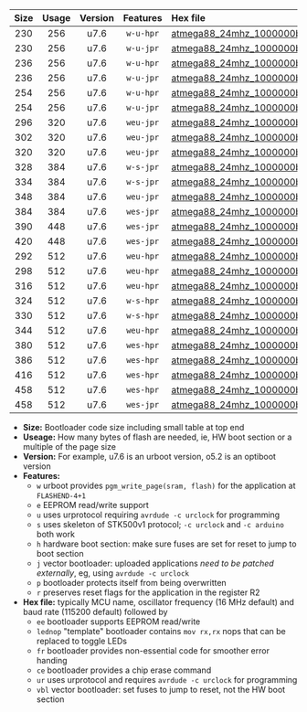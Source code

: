 |Size|Usage|Version|Features|Hex file|
|:-:|:-:|:-:|:-:|:--|
|230|256|u7.6|`w-u-hpr`|[atmega88_24mhz_1000000bps_ur.hex](https://raw.githubusercontent.com/stefanrueger/urboot/main/atmega88_24mhz_1000000bps_ur.hex)|
|230|256|u7.6|`w-u-jpr`|[atmega88_24mhz_1000000bps_ur_vbl.hex](https://raw.githubusercontent.com/stefanrueger/urboot/main/atmega88_24mhz_1000000bps_ur_vbl.hex)|
|236|256|u7.6|`w-u-hpr`|[atmega88_24mhz_1000000bps_lednop_ur.hex](https://raw.githubusercontent.com/stefanrueger/urboot/main/atmega88_24mhz_1000000bps_lednop_ur.hex)|
|236|256|u7.6|`w-u-jpr`|[atmega88_24mhz_1000000bps_lednop_ur_vbl.hex](https://raw.githubusercontent.com/stefanrueger/urboot/main/atmega88_24mhz_1000000bps_lednop_ur_vbl.hex)|
|254|256|u7.6|`w-u-hpr`|[atmega88_24mhz_1000000bps_lednop_fr_ur.hex](https://raw.githubusercontent.com/stefanrueger/urboot/main/atmega88_24mhz_1000000bps_lednop_fr_ur.hex)|
|254|256|u7.6|`w-u-jpr`|[atmega88_24mhz_1000000bps_lednop_fr_ur_vbl.hex](https://raw.githubusercontent.com/stefanrueger/urboot/main/atmega88_24mhz_1000000bps_lednop_fr_ur_vbl.hex)|
|296|320|u7.6|`weu-jpr`|[atmega88_24mhz_1000000bps_ee_ur_vbl.hex](https://raw.githubusercontent.com/stefanrueger/urboot/main/atmega88_24mhz_1000000bps_ee_ur_vbl.hex)|
|302|320|u7.6|`weu-jpr`|[atmega88_24mhz_1000000bps_ee_lednop_ur_vbl.hex](https://raw.githubusercontent.com/stefanrueger/urboot/main/atmega88_24mhz_1000000bps_ee_lednop_ur_vbl.hex)|
|320|320|u7.6|`weu-jpr`|[atmega88_24mhz_1000000bps_ee_lednop_fr_ur_vbl.hex](https://raw.githubusercontent.com/stefanrueger/urboot/main/atmega88_24mhz_1000000bps_ee_lednop_fr_ur_vbl.hex)|
|328|384|u7.6|`w-s-jpr`|[atmega88_24mhz_1000000bps_vbl.hex](https://raw.githubusercontent.com/stefanrueger/urboot/main/atmega88_24mhz_1000000bps_vbl.hex)|
|334|384|u7.6|`w-s-jpr`|[atmega88_24mhz_1000000bps_lednop_vbl.hex](https://raw.githubusercontent.com/stefanrueger/urboot/main/atmega88_24mhz_1000000bps_lednop_vbl.hex)|
|348|384|u7.6|`weu-jpr`|[atmega88_24mhz_1000000bps_ee_lednop_fr_ce_ur_vbl.hex](https://raw.githubusercontent.com/stefanrueger/urboot/main/atmega88_24mhz_1000000bps_ee_lednop_fr_ce_ur_vbl.hex)|
|384|384|u7.6|`wes-jpr`|[atmega88_24mhz_1000000bps_ee_vbl.hex](https://raw.githubusercontent.com/stefanrueger/urboot/main/atmega88_24mhz_1000000bps_ee_vbl.hex)|
|390|448|u7.6|`wes-jpr`|[atmega88_24mhz_1000000bps_ee_lednop_vbl.hex](https://raw.githubusercontent.com/stefanrueger/urboot/main/atmega88_24mhz_1000000bps_ee_lednop_vbl.hex)|
|420|448|u7.6|`wes-jpr`|[atmega88_24mhz_1000000bps_ee_lednop_fr_vbl.hex](https://raw.githubusercontent.com/stefanrueger/urboot/main/atmega88_24mhz_1000000bps_ee_lednop_fr_vbl.hex)|
|292|512|u7.6|`weu-hpr`|[atmega88_24mhz_1000000bps_ee_ur.hex](https://raw.githubusercontent.com/stefanrueger/urboot/main/atmega88_24mhz_1000000bps_ee_ur.hex)|
|298|512|u7.6|`weu-hpr`|[atmega88_24mhz_1000000bps_ee_lednop_ur.hex](https://raw.githubusercontent.com/stefanrueger/urboot/main/atmega88_24mhz_1000000bps_ee_lednop_ur.hex)|
|316|512|u7.6|`weu-hpr`|[atmega88_24mhz_1000000bps_ee_lednop_fr_ur.hex](https://raw.githubusercontent.com/stefanrueger/urboot/main/atmega88_24mhz_1000000bps_ee_lednop_fr_ur.hex)|
|324|512|u7.6|`w-s-hpr`|[atmega88_24mhz_1000000bps.hex](https://raw.githubusercontent.com/stefanrueger/urboot/main/atmega88_24mhz_1000000bps.hex)|
|330|512|u7.6|`w-s-hpr`|[atmega88_24mhz_1000000bps_lednop.hex](https://raw.githubusercontent.com/stefanrueger/urboot/main/atmega88_24mhz_1000000bps_lednop.hex)|
|344|512|u7.6|`weu-hpr`|[atmega88_24mhz_1000000bps_ee_lednop_fr_ce_ur.hex](https://raw.githubusercontent.com/stefanrueger/urboot/main/atmega88_24mhz_1000000bps_ee_lednop_fr_ce_ur.hex)|
|380|512|u7.6|`wes-hpr`|[atmega88_24mhz_1000000bps_ee.hex](https://raw.githubusercontent.com/stefanrueger/urboot/main/atmega88_24mhz_1000000bps_ee.hex)|
|386|512|u7.6|`wes-hpr`|[atmega88_24mhz_1000000bps_ee_lednop.hex](https://raw.githubusercontent.com/stefanrueger/urboot/main/atmega88_24mhz_1000000bps_ee_lednop.hex)|
|416|512|u7.6|`wes-hpr`|[atmega88_24mhz_1000000bps_ee_lednop_fr.hex](https://raw.githubusercontent.com/stefanrueger/urboot/main/atmega88_24mhz_1000000bps_ee_lednop_fr.hex)|
|458|512|u7.6|`wes-hpr`|[atmega88_24mhz_1000000bps_ee_lednop_fr_ce.hex](https://raw.githubusercontent.com/stefanrueger/urboot/main/atmega88_24mhz_1000000bps_ee_lednop_fr_ce.hex)|
|458|512|u7.6|`wes-jpr`|[atmega88_24mhz_1000000bps_ee_lednop_fr_ce_vbl.hex](https://raw.githubusercontent.com/stefanrueger/urboot/main/atmega88_24mhz_1000000bps_ee_lednop_fr_ce_vbl.hex)|

- **Size:** Bootloader code size including small table at top end
- **Useage:** How many bytes of flash are needed, ie, HW boot section or a multiple of the page size
- **Version:** For example, u7.6 is an urboot version, o5.2 is an optiboot version
- **Features:**
  + `w` urboot provides `pgm_write_page(sram, flash)` for the application at `FLASHEND-4+1`
  + `e` EEPROM read/write support
  + `u` uses urprotocol requiring `avrdude -c urclock` for programming
  + `s` uses skeleton of STK500v1 protocol; `-c urclock` and `-c arduino` both work
  + `h` hardware boot section: make sure fuses are set for reset to jump to boot section
  + `j` vector bootloader: uploaded applications *need to be patched externally*, eg, using `avrdude -c urclock`
  + `p` bootloader protects itself from being overwritten
  + `r` preserves reset flags for the application in the register R2
- **Hex file:** typically MCU name, oscillator frequency (16 MHz default) and baud rate (115200 default) followed by
  + `ee` bootloader supports EEPROM read/write
  + `lednop` "template" bootloader contains `mov rx,rx` nops that can be replaced to toggle LEDs
  + `fr` bootloader provides non-essential code for smoother error handing
  + `ce` bootloader provides a chip erase command
  + `ur` uses urprotocol and requires `avrdude -c urclock` for programming
  + `vbl` vector bootloader: set fuses to jump to reset, not the HW boot section
